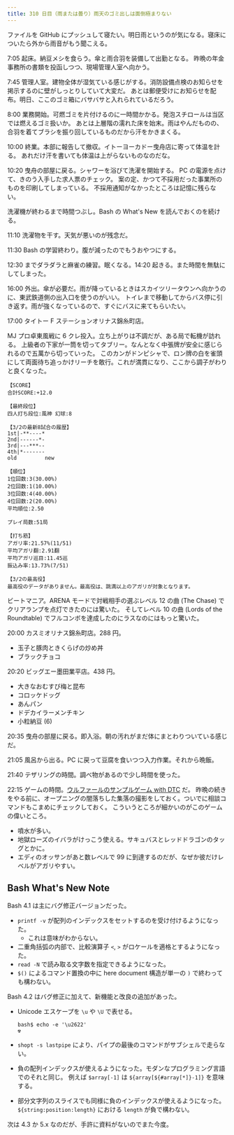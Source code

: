 ```yaml
---
title: 310 日目（雨または曇り）雨天のゴミ出しは面倒極まりない
---
```


ファイルを GitHub にプッシュして寝たい。明日雨というのが気になる。寝床についたら外から雨音がもう聞こえる。

7:05 起床。納豆メシを食らう。傘と雨合羽を装備して出勤となる。
昨晩の年金事務所の書類を投函しつつ、現場管理人室へ向かう。

7:45 管理人室。建物全体が湿気ている感じがする。消防設備点検のお知らせを掲示するのに壁がしっとりしていて大変だ。
あとは郵便受けにお知らせを配布。明日、ここのゴミ箱にバサバサと入れられているだろう。

8:00 業務開始。可燃ゴミを片付けるのに一時間かかる。発泡スチロールは当区では燃えるゴミ扱いか。
あとは上層階の濡れた床を始末。雨はやんだものの、合羽を着てブラシを振り回しているものだから汗をかきまくる。

10:00 終業。本部に報告して撤収。イトーヨーカドー曳舟店に寄って体温を計る。
あれだけ汗を書いても体温は上がらないものなのだな。

10:20 曳舟の部屋に戻る。シャワーを浴びて洗濯を開始する。
PC の電源を点けて、きのう入手した求人票のチェック。
案の定、かつて不採用だった事業所のものを印刷してしまっている。
不採用通知がなかったところは記憶に残らない。

洗濯機が終わるまで時間つぶし。Bash の What's New を読んでおくのを続ける。

11:10 洗濯物を干す。天気が悪いのが残念だ。

11:30 Bash の学習終わり。腹が減ったのでもうおやつにする。

12:30 までダラダラと麻雀の練習。眠くなる。14:20 起きる。また時間を無駄にしてしまった。

16:00 外出。傘が必要だ。雨が降っているときはスカイツリータウンへ向かうのに、東武鉄道側の出入口を使うのがいい。
トイレまで移動してからバス停に引き返す。雨が強くなっているので、すぐにバスに来てもらいたい。

17:00 タイトー F ステーションオリナス錦糸町店。

MJ プロ卓東風戦に 6 クレ投入。立ち上がりは不調だが、ある局で転機が訪れる。
上級者の下家が一筒を切ってタブリー。なんとなく中張牌が安全に感じられるので五萬から切っていった。
このカンがドンピシャで、ロン牌の白を雀頭にして両面待ち追っかけリーチを敢行。これが満貫になり、ここから調子がわりと良くなった。

```text
【SCORE】
合計SCORE:+12.0

【最終段位】
四人打ち段位:風神 幻球:8

【3/2の最新8試合の履歴】
1st|-**----*
2nd|------*-
3rd|---***--
4th|*-------
old         new

【順位】
1位回数:3(30.00%)
2位回数:1(10.00%)
3位回数:4(40.00%)
4位回数:2(20.00%)
平均順位:2.50

プレイ局数:51局

【打ち筋】
アガリ率:21.57%(11/51)
平均アガリ翻:2.91翻
平均アガリ巡目:11.45巡
振込み率:13.73%(7/51)

【3/2の最高役】
最高役のデータがありません。最高役は、跳満以上のアガリが対象となります。
```

ビートマニア。ARENA モードで対戦相手の選ぶレベル 12 の曲 (The Chase) でクリアランプを点灯できたのには驚いた。
そしてレベル 10 の曲 (Lords of the Roundtable) でフルコンボを達成したのにラスなのにはもっと驚いた。

20:00 カスミオリナス錦糸町店。288 円。

* 玉子と豚肉ときくらげの炒め丼
* ブラックチョコ

20:20 ビッグエー墨田業平店。438 円。

* 大きなおむすび梅と昆布
* コロッケドッグ
* あんパン
* ドデカイラーメンチキン
* 小粒納豆 (6)

20:35 曳舟の部屋に戻る。即入浴。朝の汚れがまだ体にまとわりついている感じだ。

21:05 風呂から出る。PC に戻って豆腐を食いつつ入力作業。それから晩飯。

21:40 テザリングの時間。調べ物があるので少し時間を使った。

22:15 ゲームの時間。[ウルファールのサンプルゲーム with DTC][bshf21b] だ。
昨晩の続きをやる前に、オープニングの闇落ちした集落の撮影をしておく。ついでに相談コマンドもこまめにチェックしておく。
こういうところが細かいのがこのゲームの偉いところ。

* 噴水が多い。
* 地獄ローズのイバラがけっこう使える。サキュバスとレッドドラゴンのタッグとかに。
* エディのオッサンがあと数レベルで 99 に到達するのだが、なぜか彼だけレベルがアガリやすい。

## Bash What's New Note

Bash 4.1 は主にバグ修正バージョンだった。

* `printf -v` が配列のインデックスをセットするのを受け付けるようになった。
  * これは意味がわからない。
* 二重角括弧の内部で、比較演算子 `<`, `>` がロケールを適格とするようになった。
* `read -N` で読み取る文字数を指定できるようになった。
* `$()` によるコマンド置換の中に here document 構造が単一の `)` で終わっても構わない。

Bash 4.2 はバグ修正に加えて、新機能と改良の追加があった。

* Unicode エスケープを `\u` や `\U` で表せる。

  ```console
  bash$ echo -e '\u2622'
  ☢
  ```

* `shopt -s lastpipe` により、パイプの最後のコマンドがサブシェルで走らない。
* 負の配列インデックスが使えるようになった。モダンなプログラミング言語でのそれと同じ。
  例えば `$array[-1]` は `${array[${#array[*]}-1]}` を意味する。
* 部分文字列のスライスでも同様に負のインデックスが使えるようになった。
  `${string:position:length}` における `length` が負で構わない。

次は 4.3 か 5.x なのだが、手許に資料がないのでまた今度。

[bshf21b]: https://wodifes.net/game/show/446
